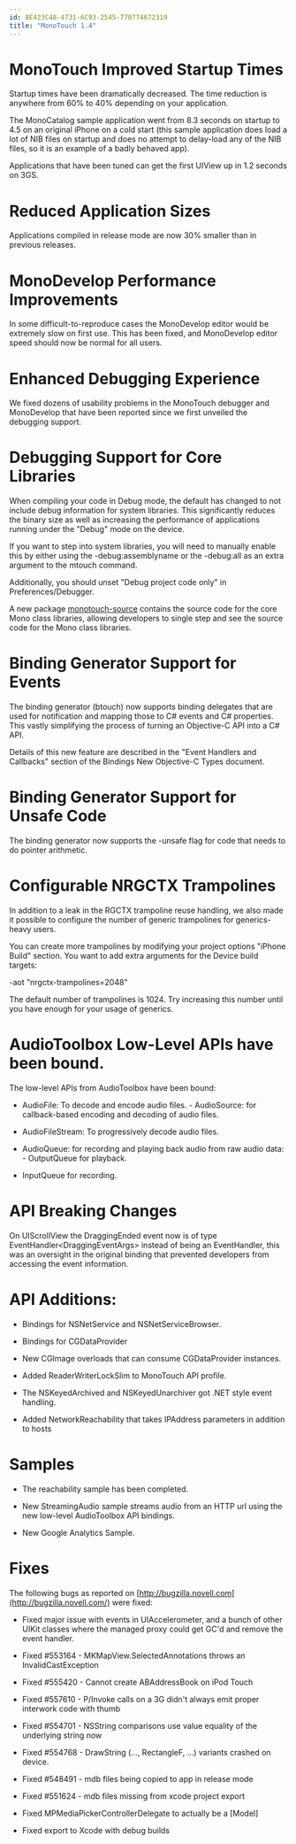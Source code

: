 ```yaml
---
id: 8E423C48-4731-6C93-2545-770774672319
title: "MonoTouch 1.4"
---
```


<a name="MonoTouch_Improved_Startup_Times" class="injected"></a>


# MonoTouch Improved Startup Times

Startup times have been dramatically decreased. The time reduction is
anywhere from 60% to 40% depending on your application.

The MonoCatalog sample application went from 8.3 seconds on startup to 4.5 on
an original iPhone on a cold start (this sample application does load a lot of
NIB files on startup and does no attempt to delay-load any of the NIB files, so
it is an example of a badly behaved app).

Applications that have been tuned can get the first UIView up in 1.2 seconds
on 3GS.

 <a name="Reduced_Application_Sizes" class="injected"></a>


# Reduced Application Sizes


Applications compiled in release mode are now 30% smaller than in previous
releases. <a name="MonoDevelop_Performance_Improvements" class="injected"></a>


# MonoDevelop Performance Improvements

In some difficult-to-reproduce cases the MonoDevelop editor would be
extremely slow on first use. This has been fixed, and MonoDevelop editor speed
should now be normal for all users.

 <a name="Enhanced_Debugging_Experience" class="injected"></a>


# Enhanced Debugging Experience

We fixed dozens of usability problems in the MonoTouch debugger and
MonoDevelop that have been reported since we first unveiled the debugging
support.

 <a name="Debugging_Support_for_Core_Libraries" class="injected"></a>


# Debugging Support for Core Libraries

When compiling your code in Debug mode, the default has changed to not
include debug information for system libraries. This significantly reduces the
binary size as well as increasing the performance of applications running under
the "Debug" mode on the device.

If you want to step into system libraries, you will need to manually enable
this by either using the -debug:assemblyname or the -debug:all as an extra
argument to the mtouch command.

Additionally, you should unset "Debug project code only" in
Preferences/Debugger.

A new package [monotouch-source](http://download.monotouch.net/public/monotouch-source-1.4.pkg) contains the source code for the core Mono class
libraries, allowing developers to single step and see the source code for the
Mono class libraries.

 <a name="Binding_Generator_Support_for_Events" class="injected"></a>


# Binding Generator Support for Events

The binding generator (btouch) now supports binding delegates that are used
for notification and mapping those to C# events and C# properties. This vastly
simplifying the process of turning an Objective-C API into a C# API.

Details of this new feature are described in the "Event Handlers and
Callbacks" section of the Bindings New Objective-C Types document.

 <a name="Binding_Generator_Support_for_Unsafe_Code" class="injected"></a>


# Binding Generator Support for Unsafe Code

The binding generator now supports the -unsafe flag for code that needs to do
pointer arithmetic.

 <a name="Configurable_NRGCTX_Trampolines" class="injected"></a>


# Configurable NRGCTX Trampolines

In addition to a leak in the RGCTX trampoline reuse handling, we also made it
possible to configure the number of generic trampolines for generics-heavy
users.

You can create more trampolines by modifying your project options "iPhone
Build" section. You want to add extra arguments for the Device build
targets:

-aot "nrgctx-trampolines=2048"

The default number of trampolines is 1024. Try increasing this number until
you have enough for your usage of generics.

 <a name="AudioToolbox_Low-Level_APIs_have_been_bound." class="injected"></a>


# AudioToolbox Low-Level APIs have been bound.

The low-level APIs from AudioToolbox have been bound:

-  AudioFile: To decode and encode audio files. -   AudioSource: for callback-based encoding and decoding of audio files. 


 
-  AudioFileStream: To progressively decode audio files.
-  AudioQueue: for recording and playing back audio from raw audio data: -   OutputQueue for playback. 
-   InputQueue for recording.


 


 <a name="API_Breaking_Changes" class="injected"></a>


# API Breaking Changes

On UIScrollView the DraggingEnded event now is of type
EventHandler&lt;DraggingEventArgs&gt; instead of being an EventHandler, this was
an oversight in the original binding that prevented developers from accessing
the event information.

 <a name="API_Additions:" class="injected"></a>


# API Additions:

-   Bindings for NSNetService and NSNetServiceBrowser.

 
-  Bindings for CGDataProvider


-   New CGImage overloads that can consume CGDataProvider instances.

 
-   Added ReaderWriterLockSlim to MonoTouch API profile.

 
-   The NSKeyedArchived and NSKeyedUnarchiver got .NET style event handling.

 
-   Added NetworkReachability that takes IPAddress parameters in addition to hosts

 


 <a name="Samples" class="injected"></a>


# Samples

-  The reachability sample has been completed.


-   New StreamingAudio sample streams audio from an HTTP url using the new low-level AudioToolbox API bindings.

 
-  New Google Analytics Sample.




 <a name="Fixes" class="injected"></a>


# Fixes

The following bugs as reported on [http://bugzilla.novell.com](http://bugzilla.novell.com/) were fixed:

-   Fixed major issue with events in UIAccelerometer, and a bunch of other UIKit classes where the managed proxy could get GC'd and remove the event handler.

 
-   Fixed #553164 - MKMapView.SelectedAnnotations throws an InvalidCastException

 
-   Fixed #555420 - Cannot create ABAddressBook on iPod Touch

 
-   Fixed #557610 - P/Invoke calls on a 3G didn't always emit proper interwork code with thumb

 
-   Fixed #554701 - NSString comparisons use value equality of the underlying string now

 
-   Fixed #554768 - DrawString (..., RectangleF, ...) variants crashed on device.

 
-   Fixed #548491 - mdb files being copied to app in release mode

 
-   Fixed #551624 - mdb files missing from xcode project export

 
-   Fixed MPMediaPickerControllerDelegate to actually be a [Model]

 
-  Fixed export to Xcode with debug builds
